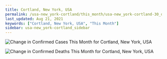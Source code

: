 ```yaml
---
title: Cortland, New York, USA
permalink: /usa-new_york-cortland/this_month/usa-new_york-cortland-30_days.html
last_updated: Aug 21, 2021
keywords: ["Cortland, New York, USA", "This Month"]
sidebar: usa-new_york-cortland_sidebar
---
```


![Change in Confirmed Cases This Month for Cortland, New York, USA](/covid_tracker/images/graphs/usa-new_york-cortland-delta_confirmed-30_days_graph.png)

![Change in Confirmed Deaths This Month for Cortland, New York, USA](/covid_tracker/images/graphs/usa-new_york-cortland-delta_deaths-30_days_graph.png)

